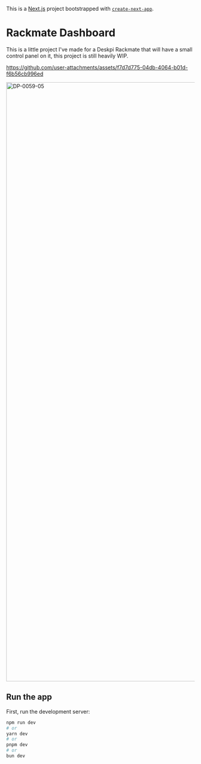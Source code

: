 This is a [Next.js](https://nextjs.org) project bootstrapped with [`create-next-app`](https://nextjs.org/docs/app/api-reference/cli/create-next-app).

# Rackmate Dashboard

This is a little project I've made for a Deskpi Rackmate that will have a small control panel on it, this project is still heavily WIP.


https://github.com/user-attachments/assets/f7d7d775-04db-4064-b01d-f6b56cb996ed


<img width="1600" height="1600" alt="DP-0059-05" src="https://github.com/user-attachments/assets/df3f0357-274a-4e90-b4b8-bd30b0cf30a9" />



## Run the app

First, run the development server:

```bash
npm run dev
# or
yarn dev
# or
pnpm dev
# or
bun dev
```
